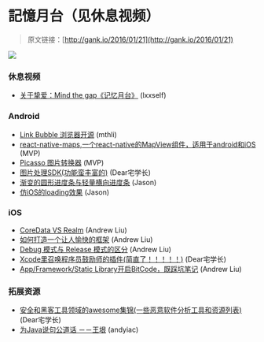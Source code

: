 # 記憶月台（见休息视频）

> 原文链接：[http://gank.io/2016/01/21](http://gank.io/2016/01/21)

![](http://ww3.sinaimg.cn/large/610dc034jw1f070hyadzkj20p90gwq6v.jpg)

### 休息视频

* [关于挚爱：Mind the gap《记忆月台》](http://v.youku.com/v_show/id_XNjMyNjYyNDIw.html?from=s1.8) (lxxself)

### Android

* [Link Bubble 浏览器开源](https://github.com/brave/browser) (mthli)
* [react-native-maps,一个react-native的MapView组件，适用于android和iOS](https://github.com/lelandrichardson/react) (MVP)
* [Picasso 图片转换器](https://github.com/wasabeef/picasso) (MVP)
* [图片处理SDK(功能蛮丰富的)](https://github.com/jarlen/PhotoEditDemo?hmsr=toutiao.io&amp) (Dear宅学长)
* [渐变的圆形进度条与轻量横向进度条](https://github.com/lingochamp/MagicProgressWidget) (Jason)
* [仿iOS的loading效果](https://github.com/Kaopiz/KProgressHUD) (Jason)

### iOS

* [CoreData VS Realm](http://iiiyu.com/2016/01/19/CoreData) (Andrew Liu)
* [如何打造一个让人愉快的框架](http://onevcat.com/2016/01/create) (Andrew Liu)
* [Debug 模式与 Release 模式的区分](http://tips.producter.io/debug) (Andrew Liu)
* [Xcode里召唤程序员鼓励师的插件(简直了！！！！！)](https://github.com/poboke/Miku) (Dear宅学长)
* [App/Framework/Static Library开启BitCode，既踩坑笔记](http://openfibers.github.io/blog/2016/01/14/fucking) (Andrew Liu)

### 拓展资源

* [安全和黑客工具领域的awesome集锦(一些恶意软件分析工具和资源列表)](https://github.com/rshipp/awesome) (Dear宅学长)
* [为Java说句公道话 －－王垠](http://www.yinwang.org/blog) (andyiac)

